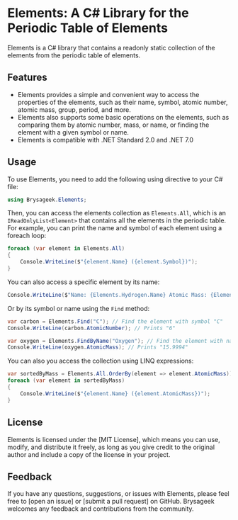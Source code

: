 # Elements: A C# Library for the Periodic Table of Elements

Elements is a C# library that contains a readonly static collection of the elements from the periodic table of elements.

## Features

- Elements provides a simple and convenient way to access the properties of the elements, such as their name, symbol, atomic number, atomic mass, group, period, and more.
- Elements also supports some basic operations on the elements, such as comparing them by atomic number, mass, or name, or finding the element with a given symbol or name.
- Elements is compatible with .NET Standard 2.0 and .NET 7.0

## Usage

To use Elements, you need to add the following using directive to your C# file:

```csharp
using Brysageek.Elements;
```

Then, you can access the elements collection as `Elements.All`, which is an `IReadOnlyList<Element>` that contains all the elements in the periodic table. For example, you can print the name and symbol of each element using a foreach loop:

```csharp
foreach (var element in Elements.All)
{
    Console.WriteLine($"{element.Name} ({element.Symbol})");
}
```

You can also access a specific element by its name:

```csharp
Console.WriteLine($"Name: {Elements.Hydrogen.Name} Atomic Mass: {Elements.Hydrogen.AtomicMass});
```

Or by its symbol or name using the `Find` method:

```csharp
var carbon = Elements.Find("C"); // Find the element with symbol "C"
Console.WriteLine(carbon.AtomicNumber); // Prints "6"

var oxygen = Elements.FindByName("Oxygen"); // Find the element with name "Oxygen"
Console.WriteLine(oxygen.AtomicMass); // Prints "15.9994"
```

You can also you access the collection using LINQ expressions:

```csharp
var sortedByMass = Elements.All.OrderBy(element => element.AtomicMass));
foreach (var element in sortedByMass)
{
    Console.WriteLine($"{element.Name} ({element.AtomicMass})");
}
```

## License

Elements is licensed under the [MIT License], which means you can use, modify, and distribute it freely, as long as you give credit to the original author and include a copy of the license in your project.

## Feedback

If you have any questions, suggestions, or issues with Elements, please feel free to [open an issue] or [submit a pull request] on GitHub. Brysageek welcomes any feedback and contributions from the community.